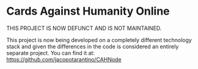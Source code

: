 # Cards Against Humanity Online

THIS PROJECT IS NOW DEFUNCT AND IS NOT MAINTAINED.

This project is now being developed on a completely different technology stack and given the differences in the code is considered an entirely separate project. You can find it at: https://github.com/jacopotarantino/CAHNode